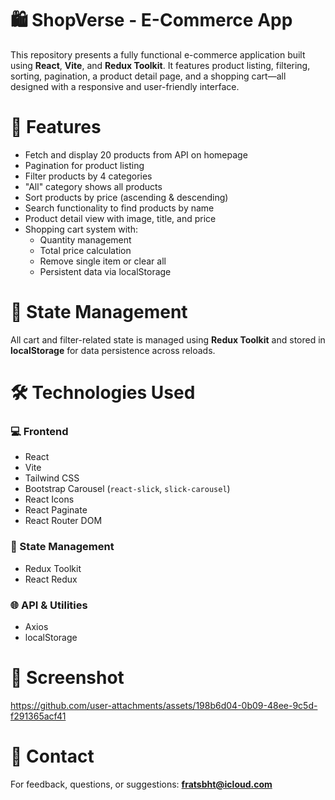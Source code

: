 # 🛍️ ShopVerse - E-Commerce App

This repository presents a fully functional e-commerce application built using **React**, **Vite**, and **Redux Toolkit**. It features product listing, filtering, sorting, pagination, a product detail page, and a shopping cart—all designed with a responsive and user-friendly interface.

# 🚀 Features

- Fetch and display 20 products from API on homepage  
- Pagination for product listing  
- Filter products by 4 categories  
- "All" category shows all products  
- Sort products by price (ascending & descending)  
- Search functionality to find products by name  
- Product detail view with image, title, and price  
- Shopping cart system with:
  - Quantity management  
  - Total price calculation  
  - Remove single item or clear all  
  - Persistent data via localStorage  

# 🧠 State Management

All cart and filter-related state is managed using **Redux Toolkit** and stored in **localStorage** for data persistence across reloads.

# 🛠️ Technologies Used

### 💻 Frontend
- React  
- Vite  
- Tailwind CSS  
- Bootstrap Carousel (`react-slick`, `slick-carousel`)  
- React Icons  
- React Paginate  
- React Router DOM  

### 🔄 State Management
- Redux Toolkit  
- React Redux  

### 🌐 API & Utilities
- Axios  
- localStorage

# 📸 Screenshot


https://github.com/user-attachments/assets/198b6d04-0b09-48ee-9c5d-f291365acf41



# 📨 Contact

For feedback, questions, or suggestions: **fratsbht@icloud.com**
